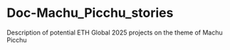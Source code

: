 # Doc-Machu_Picchu_stories
Description of potential ETH Global 2025 projects on the theme of Machu Picchu 
